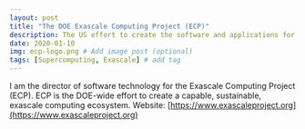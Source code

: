 ```yaml
---
layout: post
title: "The DOE Exascale Computing Project (ECP)"
description: The US effort to create the software and applications for next-generation supercomputers
date: 2020-01-10
img: ecp-logo.png # Add image post (optional)
tags: [Supercomputing, Exascale] # add tag
---
```

I am the director of software technology for the Exascale Computing Project (ECP). ECP is the DOE-wide effort to create a capable, sustainable, exascale computing ecosystem. Website: [https://www.exascaleproject.org](https://www.exascaleproject.org)
